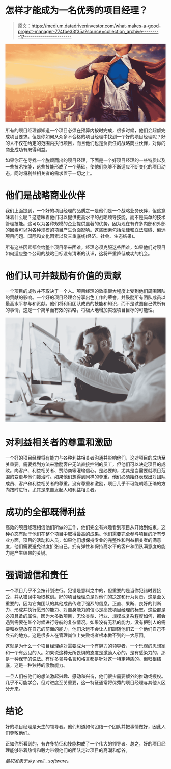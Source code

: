 # 怎样才能成为一名优秀的项目经理？

> 原文：<https://medium.datadriveninvestor.com/what-makes-a-good-project-manager-774fbe33f35a?source=collection_archive---------17----------------------->

![](img/f551d3038df7ad35a498e030bff317c1.png)

所有的项目经理都知道一个项目必须在预算内按时完成，很多时候，他们会超额完成项目要求。但是你如何从众多不合格的项目经理中找到一个好的项目经理呢？好的人不仅在给定的范围内执行项目，而且他们也是负责任的战略商业伙伴，对你的商业成功有既得利益。

如果你正在寻找一个脱颖而出的项目经理，下面是一个好项目经理的一些特质以及一些技术技能，这些技能形成了一个基础，使他们能够不断适应不断变化的项目动态，同时将利益相关者的需求置于一切之上。

# 他们是战略商业伙伴

我们上面提到，一个好的项目经理的品质之一是他们是一个战略业务伙伴，但这意味着什么呢？这意味着他们可以提供更高水平的战略领导技能，而不是简单的技术管理技能。这可以为各种规模的企业提供显著的优势，因为现在有许多内部和外部的因素可以对各种规模的项目产生负面影响。这些因素包括法律和立法障碍、偏远项目问题、国际和文化因素以及三重底线(经济、社会、生态结果)。

所有这些因素都会给整个项目带来困难，经理必须克服这些困难，如果他们对项目如何适应整个公司的战略目标没有清晰的认识，这将严重降低成功的机会。

# 他们认可并鼓励有价值的贡献

一个项目的成败并不取决于一个人。项目经理的效率很大程度上受到他们周围团队的贡献的影响。一个好的项目经理会分享出色工作的荣誉，并鼓励所有团队成员以最高水平参与和贡献。他们将利用团队成员的技能和知识，而不是试图自己做所有的事情，这是一个简单而有效的策略，将极大地增加实现项目目标的可能性。

![](img/59c2d72a5bfb8d00a1d5525cb2c0a006.png)

# 对利益相关者的尊重和激励

一个好的项目经理将有能力与各种利益相关者沟通并影响他们，这对项目的成功至关重要。需要找到方法来激励客户无法直接控制的员工，但他们可以决定项目的成败。向客户、利益相关者、赞助商等灌输信心。是必要的，尤其是当需要就项目范围的变更与他们接洽时。如果他们想得到同样的尊重，他们必须始终表现出对团队成员、客户和利益相关者的尊重。没有尊重和激励，项目几乎不可能朝着正确的方向按时进行，尤其是来自发起人和利益相关者。

# 成功的全部既得利益

高效的项目经理相信他们所做的工作，他们完全有兴趣看到项目从开始到结束。这种心态有助于他们在整个项目中取得最高的成果。他们需要完全参与项目的所有专业方面，项目的活动和人员，如果他们想保持专业的完整性和利益相关者的满意度，他们需要避免过度扩张自己。拥有弹性和保持高水平的客户和团队满意度的能力是产生结果的关键。

# 强调诚信和责任

一个项目几乎不会按计划进行。犯错是意料之中的，但重要的是当你犯错时要接受，并从错误中吸取教训。好的项目经理总是对他们的决定和行为负责，这是至关重要的，因为它向团队的其他成员传递了强烈的信息。正直、果断、良好的判断力、形成并执行愿景的能力、对自身能力的信心是高效项目经理的标志。这些都是必须具备的属性，因为大多数项目，无论类型、行业、规模或复杂程度如何，都会遇到需要在某个时候进行导航的复杂情况。如果没有无私的能力，没有把别人的需要和欲望放在自己的前面的能力，他们永远不会让人们跟随他们去一个他们自己不会去的地方。这是很多人在管理岗位上失败或者根本做不到的一大原因。

这就是为什么一个项目经理绝对需要成为一个有魅力的领导者，一个乐观的思想家和一个有远见的人。如果说这种无所畏惧的态度是激励人心的，是有感染力的，那是一种保守的说法。有许多领导名言和格言都是针对这一特定特质的。但归根结底，这是一种独特的激励能力。

一旦人们被他们的想法激起兴趣、感动和兴奋，他们很少需要额外的推动或授权。几乎不可能学会，但对进度至关重要，这一特征通常将优秀的项目经理与其他人区分开来。

# 结论

好的项目经理是天生的领导者。他们知道如何团结一个团队并把事情做好，因此人们尊敬他们。

正如你所看到的，有许多特征和技能构成了一个伟大的领导者。总之，好的项目经理能够带着热情和毅力带领他们的团队走过项目的高潮和低谷。

*最初发表于*[*sky well . software*](https://skywell.software/blog/what-makes-a-good-project-manager/)*。*